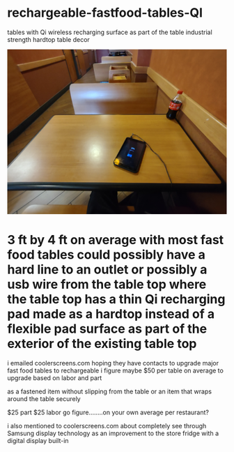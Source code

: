# rechargeable-fastfood-tables-QI
tables with Qi wireless recharging surface as part of the table industrial strength hardtop table decor

![s1](https://raw.githubusercontent.com/c4pt000/rechargeable-fastfood-tables-QI/main/IMG_20220409_172640658.jpg)

# 3 ft by 4 ft on average with most fast food tables could possibly have a hard line to an outlet or possibly a usb wire from the table top where the table top has a thin Qi recharging pad made as a hardtop instead of a flexible pad surface as part of the exterior of the existing table top


i emailed coolerscreens.com hoping they have contacts to upgrade major fast food tables to rechargeable
i figure maybe $50 per table on average to upgrade based on labor and part

as a fastened item without slipping from the table
or an item that wraps around the table securely 

$25 part $25 labor go figure........on your own average per restaurant?

i also mentioned to coolerscreens.com about completely see through Samsung display technology as an improvement to the store fridge with a digital display built-in
